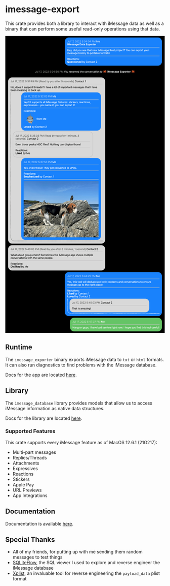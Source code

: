 # imessage-export

This crate provides both a library to interact with iMessage data as well as a binary that can perform some useful read-only operations using that data.

![HTML Export Sample](/docs/hero.png)

## Runtime

The `imessage_exporter` binary exports iMessage data to `txt` or `html` formats. It can also run diagnostics to find problems with the iMessage database.

Docs for the app are located [here](/docs/binary/).

## Library

The `imessage_database` library provides models that allow us to access iMessage information as native data structures.

Docs for the library are located [here](/docs/library/).

### Supported Features

This crate supports every iMessage feature as of MacOS 12.6.1 (21G217):

- Multi-part messages
- Replies/Threads
- Attachments
- Expressives
- Reactions
- Stickers
- Apple Pay
- URL Previews
- App Integrations

## Documentation

Documentation is available [here](/docs/).

## Special Thanks

- All of my friends, for putting up with me sending them random messages to test things
- [SQLiteFlow](https://www.sqliteflow.com), the SQL viewer I used to explore and reverse engineer the iMessage database
- [Xplist](https://github.com/ic005k/Xplist), an invaluable tool for reverse engineering the `payload_data` plist format
